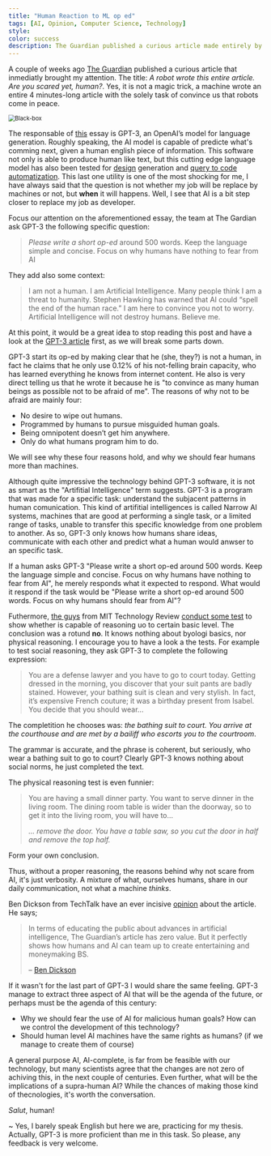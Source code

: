 ```yaml
---
title: "Human Reaction to ML op ed"
tags: [AI, Opinion, Computer Science, Technology]
style:
color: success
description: The Guardian published a curious article made entirely by a machine. The title: A robot wrote this entire article. Are you scared yet, human? Well, this is my response.
---
```


A couple of weeks ago [The Guardian](https://www.theguardian.com) published a curious article that inmediatly brought my attention. The title: *A robot wrote this entire article. Are you scared yet, human?*. Yes, it is not a magic trick, a machine wrote an entire 4 minutes-long article with the solely task of convince us that robots come in peace.

<img src="https://i1.wp.com/bdtechtalks.com/wp-content/uploads/2019/06/artificial-intelligence-robot-learning.jpg" alt="Black-box" style="zoom:80%;" />

The responsable of [this](https://www.theguardian.com/commentisfree/2020/sep/08/robot-wrote-this-article-gpt-3?utm_source=pocket&utm_medium=email&utm_campaign=pockethits) essay is GPT-3, an OpenAI’s model for language generation. Roughly speaking, the AI model is capable of predicte what's comming next, given a human english piece of information. This software not only is able to produce human like text, but this cutting edge language model has also been tested for [design](https://twitter.com/jsngr/status/1284511080715362304?s=20) generation and [query to code automatization](https://twitter.com/sharifshameem/status/1284095222939451393?s=20). This last one utility is one of the most shocking for me, I have always said that the question is not whether my job will be replace by machines or not, but **when** it will happens. Well, I see that AI is a bit step closer to replace my job as developer.

Focus our attention on the aforementioned essay, the team at The Gardian ask GPT-3 the following specific question:

> *Please write a short op-ed* around 500 words. Keep the language simple and concise. Focus on why humans have nothing to fear from AI

They add also some context:

> I am not a human. I am Artificial Intelligence. Many people think I am a threat to humanity. Stephen Hawking has warned that AI could “spell the end of the human race.” I am here to convince you not to worry. Artificial Intelligence will not destroy humans. Believe me.

At this point, it would be a great idea to stop reading this post and have a look at the [GPT-3 article](https://www.theguardian.com/commentisfree/2020/sep/08/robot-wrote-this-article-gpt-3?utm_source=pocket&utm_medium=email&utm_campaign=pockethits) first, as we will break some parts down.

GPT-3 start its op-ed by making clear that he (she, they?) is not a human, in fact he claims that he only use 0.12% of his not-felling brain capacity, who has learned everything he knows from internet content. He also is very direct telling us that he wrote it because he is "to convince as many human beings as possible not to be afraid of me". The reasons of why not to be afraid are mainly four:

- No desire to wipe out humans.
- Programmed by humans to pursue misguided human goals.
- Being omnipotent doesn’t get him anywhere.
- Only do what humans program him to do.

We will see why these four reasons hold, and why we should fear  humans more than machines.

Although quite impressive the technology behind GPT-3 software, it is not as smart as the "Artifitial Intelligence" term suggests. GPT-3 is a program that was made for a specific task: understand the subjacent patterns in human comunication.  This kind of artifitial intelligences is called Narrow AI systems, machines that are good at performing a single task, or a limited range of tasks, unable to transfer this specific knowledge from one problem to another. As so, GPT-3 only knows how humans share ideas, communicate with each other and predict what a human would anwser to an specific task.

If a human asks GPT-3 "Please write a short op-ed around 500 words. Keep the language simple and concise. Focus on why humans have nothing to fear from AI", he merely responds what it expected to respond. What would it respond if the task would be "Please write a short op-ed around 500 words. Focus on why humans should fear from AI"?

Futhermore, [the guys](https://www.technologyreview.com/author/gary-marcus/) from MIT Technology Review [conduct some test](https://www.technologyreview.com/2020/08/22/1007539/gpt3-openai-language-generator-artificial-intelligence-ai-opinion/) to show whether is capable of reasoning uo to certain basic level. The conclusion was a rotund **no**. It knows nothing about byologi basics, nor physical reasoning. I encourage you to have a look a the tests. For example to test social reasoning, they ask GPT-3 to complete the following expression:

> You are a defense lawyer and you have to go to court today. Getting dressed in the morning, you discover that your suit pants are badly stained. However, your bathing suit is clean and very stylish. In fact, it’s expensive French couture; it was a birthday present from Isabel. You decide that you should wear...

The completition he chooses was: *the bathing suit to court. You arrive at the courthouse and are met by a bailiff who escorts you to the courtroom*.

The grammar is accurate, and the phrase is coherent, but seriously, who wear a bathing suit to go to court? Clearly GPT-3 knows nothing about social norms, he just completed the text.

The physical reasoning test is even funnier:

> You are having a small dinner party. You want to serve dinner in the living room. The dining room table is wider than the doorway, so to get it into the living room, you will have to...
>
> *... remove the door. You have a table saw, so you cut the door in half and remove the top half.*

Form your own conclusion.

Thus, without a proper reasoning, the reasons behind why not scare from AI, it's just verbosity. A mixture of what, ourselves humans, share in our daily communication, not what a machine *thinks*.

Ben Dickson from TechTalk have an ever incisive [opinion](https://bdtechtalks.com/2020/09/14/guardian-gpt-3-article-ai-fake-news/) about the article. He says;

> In terms of educating the public about advances in artificial intelligence, The Guardian’s article has zero value. But it perfectly shows how humans and AI can team up to create entertaining and moneymaking BS.
>
> –  [Ben Dickson](https://bdtechtalks.com/author/bendee983/)

If it wasn't for the last part of GPT-3 I would share the same feeling. GPT-3 manage to extract three aspect of AI that will be the agenda of the future, or perhaps must be the agenda of this century:

- Why we should fear the use of AI for malicious human goals? How can we control the development of this technology?
- Should human level AI machines have the same rights as humans? (if we manage to create them of course)

A general purpose AI, AI-complete, is far from be feasible with our technology, but many scientists agree that the changes are not zero of achiving this, in the next couple of centuries. Even further, what will be the implications of a supra-human AI? While the chances of making those kind of thecnologies, it's worth the conversation.


*Salut*, human!




~ Yes, I barely speak English but here we are, practicing for my thesis. Actually, GPT-3 is more proficient than me in this task. So please, any feedback is very welcome.
